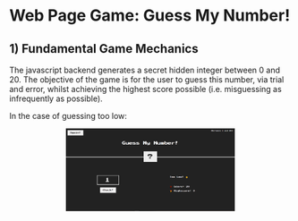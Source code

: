 # Web Page Game: Guess My Number!

## 1) Fundamental Game Mechanics

The javascript backend generates a secret hidden integer between 0 and 20. The objective of the game is for the user to guess this number, via trial and error, whilst achieving the highest score possible (i.e. misguessing as infrequently as possible).

In the case of guessing too low:

<p align="center">
  <img src="https://github.com/antoine186/Guess-My-Number-Webpage/blob/main/img/gamelow1.PNG" alt="alt text" width=60% height=60%>
</p>
